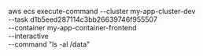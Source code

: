aws ecs execute-command --cluster my-app-cluster-dev \
--task d1b5eed287114c3bb26639746f955507 \
--container my-app-container-frontend \
--interactive \
--command "ls -al /data" 